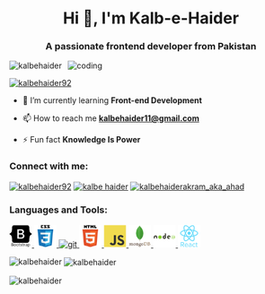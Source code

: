 <h1 align="center">Hi 👋, I'm Kalb-e-Haider</h1>
<h3 align="center">A passionate frontend developer from Pakistan</h3>
<img align="right" width="400" src="https://camo.githubusercontent.com/5ddf73ad3a205111cf8c686f687fc216c2946a75005718c8da5b837ad9de78c9/68747470733a2f2f7468756d62732e6766796361742e636f6d2f4576696c4e657874446576696c666973682d736d616c6c2e676966" alt="coding">

<p align="left"> <img src="https://komarev.com/ghpvc/?username=kalbehaider&label=Profile%20views&color=0e75b6&style=flat" alt="kalbehaider" /> </p>

<p align="left"> <a href="https://twitter.com/kalbehaider92" target="blank"><img src="https://img.shields.io/twitter/follow/kalbehaider92?logo=twitter&style=for-the-badge" alt="kalbehaider92" /></a> </p>

- 🌱 I’m currently learning **Front-end Development**

- 📫 How to reach me **kalbehaider11@gmail.com**

- ⚡ Fun fact **Knowledge Is Power**

<h3 align="left">Connect with me:</h3>
<p align="left">
<a href="https://twitter.com/kalbehaider92" target="blank"><img align="center" src="https://raw.githubusercontent.com/rahuldkjain/github-profile-readme-generator/master/src/images/icons/Social/twitter.svg" alt="kalbehaider92" height="30" width="40" /></a>
<a href="https://linkedin.com/in/kalbe haider" target="blank"><img align="center" src="https://raw.githubusercontent.com/rahuldkjain/github-profile-readme-generator/master/src/images/icons/Social/linked-in-alt.svg" alt="kalbe haider" height="30" width="40" /></a>
<a href="https://instagram.com/kalbehaiderakram_aka_ahad" target="blank"><img align="center" src="https://raw.githubusercontent.com/rahuldkjain/github-profile-readme-generator/master/src/images/icons/Social/instagram.svg" alt="kalbehaiderakram_aka_ahad" height="30" width="40" /></a>
</p>

<h3 align="left">Languages and Tools:</h3>
<p align="left"> <a href="https://getbootstrap.com" target="_blank" rel="noreferrer"> <img src="https://raw.githubusercontent.com/devicons/devicon/master/icons/bootstrap/bootstrap-plain-wordmark.svg" alt="bootstrap" width="40" height="40"/> </a> <a href="https://www.w3schools.com/css/" target="_blank" rel="noreferrer"> <img src="https://raw.githubusercontent.com/devicons/devicon/master/icons/css3/css3-original-wordmark.svg" alt="css3" width="40" height="40"/> </a> <a href="https://git-scm.com/" target="_blank" rel="noreferrer"> <img src="https://www.vectorlogo.zone/logos/git-scm/git-scm-icon.svg" alt="git" width="40" height="40"/> </a> <a href="https://www.w3.org/html/" target="_blank" rel="noreferrer"> <img src="https://raw.githubusercontent.com/devicons/devicon/master/icons/html5/html5-original-wordmark.svg" alt="html5" width="40" height="40"/> </a> <a href="https://developer.mozilla.org/en-US/docs/Web/JavaScript" target="_blank" rel="noreferrer"> <img src="https://raw.githubusercontent.com/devicons/devicon/master/icons/javascript/javascript-original.svg" alt="javascript" width="40" height="40"/> </a> <a href="https://www.mongodb.com/" target="_blank" rel="noreferrer"> <img src="https://raw.githubusercontent.com/devicons/devicon/master/icons/mongodb/mongodb-original-wordmark.svg" alt="mongodb" width="40" height="40"/> </a> <a href="https://nodejs.org" target="_blank" rel="noreferrer"> <img src="https://raw.githubusercontent.com/devicons/devicon/master/icons/nodejs/nodejs-original-wordmark.svg" alt="nodejs" width="40" height="40"/> </a> <a href="https://reactjs.org/" target="_blank" rel="noreferrer"> <img src="https://raw.githubusercontent.com/devicons/devicon/master/icons/react/react-original-wordmark.svg" alt="react" width="40" height="40"/> </a> </p>

<p><img align="left" src="https://github-readme-stats.vercel.app/api/top-langs?username=kalbehaider&show_icons=true&locale=en&layout=compact" alt="kalbehaider" /></p>

<p>&nbsp;<img align="center" src="https://github-readme-stats.vercel.app/api?username=kalbehaider&show_icons=true&locale=en" alt="kalbehaider" /></p>

<p><img align="center" src="https://github-readme-streak-stats.herokuapp.com/?user=kalbehaider&" alt="kalbehaider" /></p>
